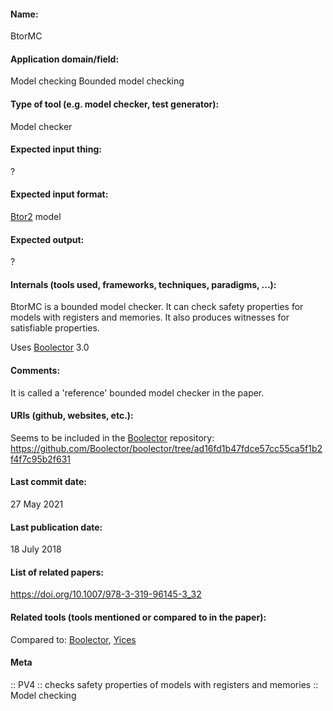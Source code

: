 #### Name:
BtorMC

#### Application domain/field:
Model checking
Bounded model checking

#### Type of tool (e.g. model checker, test generator):
Model checker

#### Expected input thing:
?

#### Expected input format:
[Btor2](../../Formats/Btor2.md) model

#### Expected output:
?

#### Internals (tools used, frameworks, techniques, paradigms, ...):
BtorMC is a bounded model checker.
It can check safety properties for models with registers and memories.
It also produces witnesses for satisfiable properties.

Uses [Boolector](../Solvers/SMT/Boolector.md) 3.0

#### Comments:
It is called a 'reference' bounded model checker in the paper.

#### URIs (github, websites, etc.):
Seems to be included in the [Boolector](../Solvers/SMT/Boolector.md) repository: https://github.com/Boolector/boolector/tree/ad16fd1b47fdce57cc55ca5f1b2f4f7c95b2f631

#### Last commit date:
27 May 2021

#### Last publication date:
18 July 2018

#### List of related papers:
https://doi.org/10.1007/978-3-319-96145-3_32

#### Related tools (tools mentioned or compared to in the paper):
Compared to: [Boolector](../Solvers/SMT/Boolector.md), [Yices](../Solvers/SMT/Yices.md)

#### Meta
:: PV4 :: checks safety properties of models with registers and memories
:: Model checking